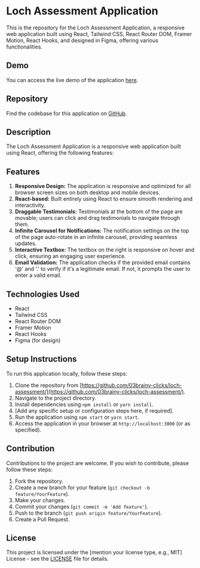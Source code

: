 # Loch Assessment Application

This is the repository for the Loch Assessment Application, a responsive web application built using React, Tailwind CSS, React Router DOM, Framer Motion, React Hooks, and designed in Figma, offering various functionalities.

## Demo

You can access the live demo of the application [here](https://csk-loch.netlify.app/).

## Repository

Find the codebase for this application on [GitHub](https://github.com/03brainy-clicks/loch-assessment/).

## Description

The Loch Assessment Application is a responsive web application built using React, offering the following features:

## Features

1. **Responsive Design:** The application is responsive and optimized for all browser screen sizes on both desktop and mobile devices.
2. **React-based:** Built entirely using React to ensure smooth rendering and interactivity.
3. **Draggable Testimonials:** Testimonials at the bottom of the page are movable; users can click and drag testimonials to navigate through them.
4. **Infinite Carousel for Notifications:** The notification settings on the top of the page auto-rotate in an infinite carousel, providing seamless updates.
5. **Interactive Textbox:** The textbox on the right is responsive on hover and click, ensuring an engaging user experience.
6. **Email Validation:** The application checks if the provided email contains '@' and '.' to verify if it's a legitimate email. If not, it prompts the user to enter a valid email.

## Technologies Used

- React
- Tailwind CSS
- React Router DOM
- Framer Motion
- React Hooks
- Figma (for design)

## Setup Instructions

To run this application locally, follow these steps:

1. Clone the repository from [https://github.com/03brainy-clicks/loch-assessment/](https://github.com/03brainy-clicks/loch-assessment/).
2. Navigate to the project directory.
3. Install dependencies using `npm install` or `yarn install`.
4. [Add any specific setup or configuration steps here, if required].
5. Run the application using `npm start` or `yarn start`.
6. Access the application in your browser at `http://localhost:3000` (or as specified).

## Contribution

Contributions to the project are welcome. If you wish to contribute, please follow these steps:

1. Fork the repository.
2. Create a new branch for your feature (`git checkout -b feature/YourFeature`).
3. Make your changes.
4. Commit your changes (`git commit -m 'Add feature'`).
5. Push to the branch (`git push origin feature/YourFeature`).
6. Create a Pull Request.

## License

This project is licensed under the [mention your license type, e.g., MIT] License - see the [LICENSE](LICENSE) file for details.
